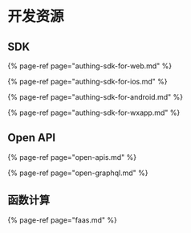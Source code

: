 # 开发资源

## SDK

{% page-ref page="authing-sdk-for-web.md" %}

{% page-ref page="authing-sdk-for-ios.md" %}

{% page-ref page="authing-sdk-for-android.md" %}

{% page-ref page="authing-sdk-for-wxapp.md" %}

## Open API

{% page-ref page="open-apis.md" %}

{% page-ref page="open-graphql.md" %}

## 函数计算

{% page-ref page="faas.md" %}

